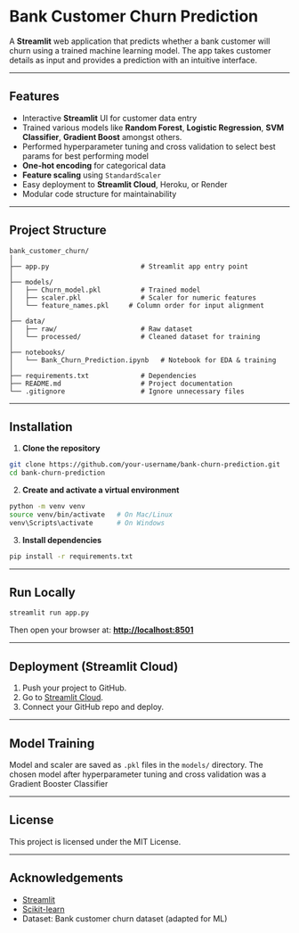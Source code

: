 # Bank Customer Churn Prediction

A **Streamlit** web application that predicts whether a bank customer will churn using a trained machine learning model.
The app takes customer details as input and provides a prediction with an intuitive interface.

---

## Features

* Interactive **Streamlit** UI for customer data entry
* Trained various models like **Random Forest**, **Logistic Regression**, **SVM Classifier**, **Gradient Boost** amongst others.
* Performed hyperparameter tuning and cross validation to select best params for best performing model
* **One-hot encoding** for categorical data
* **Feature scaling** using `StandardScaler`
* Easy deployment to **Streamlit Cloud**, Heroku, or Render
* Modular code structure for maintainability

---

## Project Structure

```
bank_customer_churn/
│
├── app.py                       # Streamlit app entry point
│
├── models/
│   ├── Churn_model.pkl          # Trained model
│   ├── scaler.pkl               # Scaler for numeric features
│   └── feature_names.pkl     # Column order for input alignment
│
├── data/
│   ├── raw/                     # Raw dataset
│   └── processed/               # Cleaned dataset for training
│
├── notebooks/
│   └── Bank_Churn_Prediction.ipynb   # Notebook for EDA & training
│
├── requirements.txt             # Dependencies
├── README.md                    # Project documentation
└── .gitignore                   # Ignore unnecessary files
```

---

## Installation

1. **Clone the repository**

```bash
git clone https://github.com/your-username/bank-churn-prediction.git
cd bank-churn-prediction
```

2. **Create and activate a virtual environment**

```bash
python -m venv venv
source venv/bin/activate   # On Mac/Linux
venv\Scripts\activate      # On Windows
```

3. **Install dependencies**

```bash
pip install -r requirements.txt
```

---

## Run Locally

```bash
streamlit run app.py
```

Then open your browser at: **[http://localhost:8501](http://localhost:8501)**

---

## Deployment (Streamlit Cloud)

1. Push your project to GitHub.
2. Go to [Streamlit Cloud](https://share.streamlit.io/).
3. Connect your GitHub repo and deploy.
---

## Model Training
Model and scaler are saved as `.pkl` files in the `models/` directory.
The chosen model after hyperparameter tuning and cross validation was a Gradient Booster Classifier

---

## License

This project is licensed under the MIT License.

---

## Acknowledgements

* [Streamlit](https://streamlit.io/)
* [Scikit-learn](https://scikit-learn.org/)
* Dataset: Bank customer churn dataset (adapted for ML)
